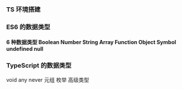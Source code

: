 ### TS 环境搭建

### ES6 的数据类型

#### 6 种数据类型 Boolean Number String Array Function Object Symbol undefined null

### TypeScript 的数据类型

void any never 元组 枚举 高级类型
